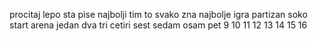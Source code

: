 procitaj lepo sta pise
najbolji tim to svako zna najbolje igra partizan
soko start arena
jedan
dva
tri
cetiri
sest
sedam
osam
pet
9
10
11
12
13
14
15
16


